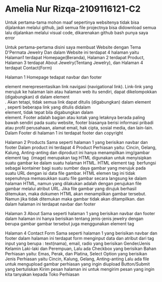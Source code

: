 # Amelia Nur Rizqa-2109116121-C2

Untuk pertama-tama mohon maaf sepertinya websitenya tidak bisa dijalankan melalui github, jadi semua file projectnya bisa didownload semua lalu dijalankan melalui visual code, dikarenakan github bash punya saya error

Untuk pertama-pertama disini saya membuat Website dengan Tema D'Permata Jewelry
Dan dalam Website ini terdapat 4 halaman yaitu Halaman1 terdapat Homepage(Beranda), Halaman 2 terdapat Product, Halaman 3 terdapat About Jewelry(Tentang Jewelry), dan Halaman 4 terdapat Contact(Form)

Halaman 1 Homepage
tedapat navbar dan footer
<nav> element merepresentasikan link navigasi (navigational link). Link-link yang merujuk ke halaman lain atau halaman web itu sendiri, dapat dikelompokkan (digabungkan) di dalam element <nav>. Akan tetapi, tidak semua link dapat ditulis (digabungkan) dalam element <nav>, seperti beberapa link yang ditulis didalam <footer> element, tidak tepat bila digabungkan dalam <nav> element.
Footer adalah bagian atau kotak yang letaknya berada paling bawah sendiri pada suatu website, footer biasanya berisi informasi pribadi atau profil perusahaan, alamat email, hak cipta, sosial media, dan lain-lain. Dalam Footer di halaman 1 ini terdapat footer dan copyright

Halaman 2 Products
Sama seperti halaman 1 yang berisikan navbar dan footer
Dalam product ini terdapat 4 Product Perhiasan yaitu: Cincin, Gelang, Kalung, Anting-anting
dan diproduct ini hanya menampilkan img/gambar
 element tag <img> (image) merupakan tag HTML digunakan untuk menyisipkan suatu gambar ke dalam suatu halaman HTML. HTML element tag <img> berfungsi sebagai kontainer bagi suatu sumber daya gambar yang merujuk pada suatu URL dengan isi data file gambar. HTML elemen tag ini tidak sepenuhnya memasukkan suatu file gambar secara langsung ke dalam halaman HTML, namun yang dilakukan adalah dengan perujukan file gambar melalui atribut URL. Jika file gambar yang dirujuk berhasil ditemukan, maka dokumen HTML akan menampilkan gambar tersebut. Namun jika tidak ditemukan maka gambar tidak akan ditampilkan.
 dan dalam halaman ini terdapat navbar dan footer

 Halaman 3 About
 Sama seperti halaman 1 yang berisikan navbar dan footer
 dalam halaman ini hanya berisikan tentang jenis-jenis jewelry dengan berupa gambar
 gambar tersebut juga menggunakan element tag <img>

 Halaman 4 Contact Form
 Sama seperti halaman 1 yang berisikan navbar dan footer
 dalam halaman ini terdapat form menginput data dan atribut dari tag input yang berupa : text(nama), email, 
 radio yang berisikan Gender/Jenis Kelamin Laki-laki dan Perempuan, 
 Lalu ada Checkbox yang berisikan Bahan Perhiasan yaitu: Emas, Perak, dan Platina, 
 Select Option yang berisikan Jenis Perhiasan yaitu Cincin, Kalung, Gelang, Anting-anting
 Lalu ada file untuk mengupload gambar perhiasan yang ingin diupload
 Button/Submit yang bertuliskan Kirim pesan 
 halaman ini untuk mengirim pesan yang ingin kita tanyakan kepada Toko Perhiasan
